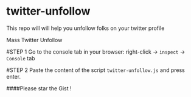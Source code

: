 # twitter-unfollow
This repo will will help you unfollow folks on your twitter profile

Mass Twitter Unfollow 

#STEP 1
Go to the console tab in your browser: right-click -> `inspect` -> `Console` tab

#STEP 2
Paste the content of the script `twitter-unfollow.js` and press enter. 


####Please star the Gist !
